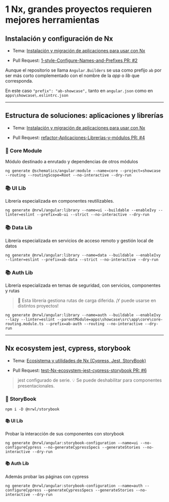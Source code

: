 # 1 Nx, grandes proyectos requieren mejores herramientas

## Instalación y configuración de Nx
- Tema: [Instalación y migración de aplicaciones para usar con Nx](https://www.notion.so/albr/Angular-Escalable-ef905bb0b90846b2ac423ed35c276a6e#7c09b824b7694d46b71bf8e2fb97bfbf)

- Pull Request: [1-style-Configure-Names-and-Prefixes PR: #2](https://github.com/angularbuilders/angular.builders/pull/2)

Aunque el repositorio se llama `Angular.Builders` se usa como prefijo `ab` por ser más corto complementado con el nombre de la _app_ o _lib_ que corresponda.

En este caso `"prefix": "ab-showcase",` tanto en `angular.json` como en `apps\showcase\.eslintrc.json`

---

## Estructura de soluciones: aplicaciones y librerías

- Tema: [Instalación y migración de aplicaciones para usar con Nx](https://www.notion.so/albr/Angular-Escalable-ef905bb0b90846b2ac423ed35c276a6e#59b96283feaa4cf78e6f364b2a7d1b61)

- Pull Request: [refactor-Aplicaciones-Librerías-y-módulos PR: #4](https://github.com/angularbuilders/angular.builders/pull/4)

### 📘 Core Module

Módulo destinado a enrutado y dependencias de otros módulos

`ng generate @schematics/angular:module --name=core --project=showcase --routing --routingScope=Root --no-interactive --dry-run`

### 📚 UI Lib

Librería especializada en componentes reutilizables.

`ng generate @nrwl/angular:library --name=ui --buildable --enableIvy --linter=eslint --prefix=ab-ui --strict --no-interactive --dry-run`

### 📚 Data Lib

Librería especializada en servicios de acceso remoto y gestión local de datos

`ng generate @nrwl/angular:library --name=data --buildable --enableIvy --linter=eslint --prefix=ab-data --strict --no-interactive --dry-run`

### 📚 Auth Lib

Librería especializada en temas de seguridad, con servicios, componentes y rutas

> 🚨 Esta librería gestiona rutas de carga diferida. ¡Y puede usarse en distintos proyectos!

`ng generate @nrwl/angular:library --name=auth --buildable --enableIvy --lazy --linter=eslint --parentModule=apps\showcase\src\app\core\core-routing.module.ts --prefix=ab-auth --routing --no-interactive --dry-run`

---

## Nx ecosystem jest, cypress, storybook

- Tema: [Ecosistema y utilidades de Nx (Cypress, Jest, StoryBook)](https://www.notion.so/albr/Angular-Escalable-ef905bb0b90846b2ac423ed35c276a6e#79bae06e6976489992b18594daf62b62)

- Pull Request: [test-Nx-ecosystem-jest-cypress-storybook PR: #6](https://github.com/angularbuilders/angular.builders/pull/6)

> jest configurado de serie. 💡 Se puede deshabilitar para componentes presentacionales.

### 🐲 StoryBook
`npm i -D @nrwl/storybook`

#### 📚 UI Lib

Probar la interacción de sus componentes con storybook

`ng generate @nrwl/angular:storybook-configuration --name=ui --no-configureCypress --no-generateCypressSpecs --generateStories --no-interactive --dry-run`

#### 📚 Auth Lib

Además probar las páginas con cypress

`ng generate @nrwl/angular:storybook-configuration --name=auth --configureCypress --generateCypressSpecs --generateStories --no-interactive --dry-run`
